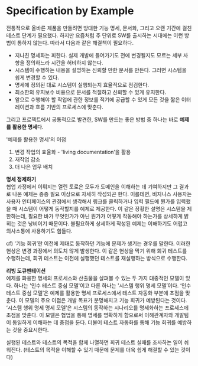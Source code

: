 # Specification by Example

전통적으로 올바른 제품을 만들려면 방대한 기능 명세, 문서화, 그리고 오랜 기간에 걸친 테스트 단계가 필요했다. 하지만 요즘처럼 주 단위로 SW를 출시하는 시대에는 이런 방법이 통하지 않는다. 따라서 다음과 같은 해결책이 필요하다. 

- 지나친 명세화는 피한다. 실제 개발에 들어가기도 전에 변경될지도 모르는 세부 사항을 정의하느라 시간을 허비하지 않는다.
- 시스템이 수행하는 내용을 설명하는 신뢰할 만한 문서를 만든다. 그러면 시스템을 쉽게 변경할 수 있다.
- 명세에 정의된 대로 시스템이 실행되는지 효율적으로 점검한다. 
- 최소한의 유지보수 비용으로 문서를 적절하고 신뢰할 수 있게 유지한다. 
- 앞으로 수행해야 할 작업에 관한 정보를 적기에 공급할 수 있게 모든 것을 짧은 이터레이션과 흐름 기반의 프로세스에 맞춘다. 

그리고 프로젝트에서 공통적으로 발견한, SW를 만드는 좋은 방법 중 하나는 바로 **예제를 활용한 명세**다. 

'예제를 활용한 명세'의 이점 <br>
1. 변경 작업의 효율화 - 'living documentation’을 활용
2. 재작업 감소
3. 더 나은 업무 배치


**명세 정제하기** <br>
협업 과정에서 이뤄지는 열린 토로은 모두가 도메인을 이해하는 데 기여하지만 그 결과로 나온 예제는 종종 필요 이상으로 자세히 작성되곤 한다. 이를테면, 비지니스 사용자는 사용자 인터페이스의 관점에서 생각해서 링크를 클릭하거나 입력 필드에 뭔가를 입력했을 때 시스템이 어떻게 동작할지를 예제로 제공한다. 이 같은 장황한 설명은 시스템을 제한하는데, 필요한 바가 무엇인가가 아닌 뭔가가 어떻게 작동해야 하는가를 상세하게 밝히는 것은 낭비이기 때문이다. 불필요하게 상세하게 작성된 예제는 이해하기도 어렵고 의사소통에 사용하기도 힘들다. <br>

cf) '기능 회귀’란 이전에 제대로 동작하던 기능에 문제가 생기는 경우를 말한다. 이러한 현상은 변경 과정에서 의도치 않게 발생한다. 이 같은 현상을 막기 위해 회귀 테스트를 수행하는데, 회귀 테스트는 이전에 실행했던 테스트를 재실행하는 방식으로 수행한다.<br>

**리빙 도큐멘테이션**<br>
예제를 화용한 명세의 프로세스와 산출물을 살펴볼 수 있는 두 가지 대중적인 모델이 있다. 하나는 '인수 테스트 중심 모델'이고 다른 하나는 '시스템 행위 명세 모델’이다. ‘인수 테스트 중심 모델’은 예제를 활용한 명세 프로세스에서 테스트 자동화 부분에 초점을 맞춘다. 이 모델의 주요 이점은 개발 목표가 분명해지고 기능 회귀가 예방된다는 것이다. ‘시스템 행위 명세 명세 모델’은 시스템의 동작하는 시나리오를 명세화하는 프로세스에 초점을 맞춘다. 이 모델은 협업을 통해 명세를 명확하게 함으로써 이해관계자와 개발팀이 동일하게 이해하는 데 중점을 둔다. 더불어 테스트 자동화를 통해 기능 회귀를 예방하는 것을 중요시한다. <br>

실행된 테스트와 테스트의 목적을 함께 나열하면 회귀 테스트 실패를 조사하는 일이 쉬워진다. (테스트의 목적을 이해할 수 있기 때문에 문제를 더욱 쉽게 해결할 수 있는 것이다)  <br>




